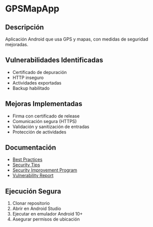 # GPSMapApp

## Descripción
Aplicación Android que usa GPS y mapas, con medidas de seguridad mejoradas.

## Vulnerabilidades Identificadas
- Certificado de depuración
- HTTP inseguro
- Actividades exportadas
- Backup habilitado

## Mejoras Implementadas
- Firma con certificado de release
- Comunicación segura (HTTPS)
- Validación y sanitización de entradas
- Protección de actividades

## Documentación
- [Best Practices](best_practices.md)
- [Security Tips](security_tips.md)
- [Security Improvement Program](security_improvement_program.md)
- [Vulnerability Report](https://www.mediafire.com/file/ddnvoxkdzrn0oo8/Static_Analysis.pdf/file)

## Ejecución Segura
1. Clonar repositorio
2. Abrir en Android Studio
3. Ejecutar en emulador Android 10+
4. Asegurar permisos de ubicación
